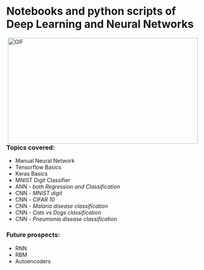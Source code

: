 <h1>Notebooks and python scripts of Deep Learning and Neural Networks</h1>
<img align="right" alt="GIF" height="278px" width="500px" src="https://media.giphy.com/media/26xBtSyoi5hUUkCEo/giphy.gif" />

<h3>Topics covered:</h3>

* Manual Neural Network
* Tensorflow Basics
* Keras Basics
* MNIST Digit Classifier
* ANN - <i>both Regression and Classification</i>
* CNN - <i>MNIST digit</i>
* CNN - <i>CIFAR 10</i>
* CNN - <i>Malaria disease classification</i>
* CNN - <i>Cats vs Dogs classification</i>
* CNN - <i>Pneumonia disease classification </i>

<h3>Future prospects:</h3>

* RNN
* RBM
* Autoencoders
